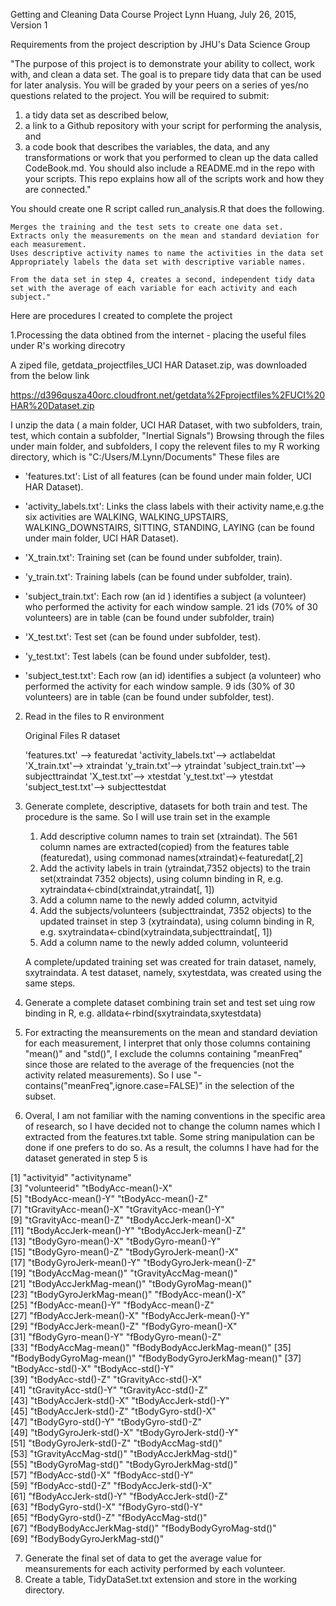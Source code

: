 
Getting and Cleaning Data Course Project
Lynn Huang, July 26, 2015, Version 1

Requirements from the project description by JHU's Data Science Group

"The purpose of this project is to demonstrate your ability to collect, work with, and clean a data set. The goal is to prepare tidy data that can be used for later analysis. You will be graded by your peers on a series of yes/no questions related to the project. You will be required to submit:
 1) a tidy data set as described below,
 2) a link to a Github repository with your script for performing the analysis, and 
 3) a code book that describes the variables, the data, and any transformations or work that you performed to clean up the data called CodeBook.md. 
You should also include a README.md in the repo with your scripts. This repo explains how all of the scripts work and how they are connected."

You should create one R script called run_analysis.R that does the following. 

    Merges the training and the test sets to create one data set.
    Extracts only the measurements on the mean and standard deviation for each measurement. 
    Uses descriptive activity names to name the activities in the data set
    Appropriately labels the data set with descriptive variable names. 

    From the data set in step 4, creates a second, independent tidy data set with the average of each variable for each activity and each subject."

Here are procedures I created to complete the project

1.Processing the data obtined from the internet - placing the useful files under R's working direcotry

 A ziped file, getdata_projectfiles_UCI HAR Dataset.zip,
 was downloaded from the below link

https://d396qusza40orc.cloudfront.net/getdata%2Fprojectfiles%2FUCI%20HAR%20Dataset.zip

I unzip the data ( a main folder, UCI HAR Dataset, with two subfolders, train, test, which contain a subfolder, "Inertial Signals")
Browsing through the files under main folder, and subfolders, I copy the relevent files to my R working directory, which is "C:/Users/M.Lynn/Documents"
These files are 

- 'features.txt': List of all features (can be found under main folder, UCI HAR Dataset).

- 'activity_labels.txt': Links the class labels with their activity name,e.g.the six activities are WALKING, WALKING_UPSTAIRS, WALKING_DOWNSTAIRS, SITTING, STANDING,                          LAYING (can be found under main folder, UCI HAR Dataset).

- 'X_train.txt': Training set (can be found under subfolder, train).

- 'y_train.txt': Training labels (can be found under subfolder, train).

- 'subject_train.txt': Each row (an id ) identifies a subject (a volunteer) who performed the activity for each window sample. 21 ids (70% of 30 volunteers) are in                            table (can be found under subfolder, train)

- 'X_test.txt': Test set (can be found under subfolder, test).

- 'y_test.txt': Test labels (can be found under subfolder, test).

- 'subject_test.txt': Each row (an id) identifies a subject (a volunteer) who performed the activity for each window sample. 9 ids (30% of 30 volunteers) are in                          table (can be found under subfolder, test).

2. Read in the files to R environment
	 
	Original Files			 R dataset

	'features.txt' --> 		featuredat
 	'activity_labels.txt'-->	actlabeldat
	'X_train.txt'-->		xtraindat
	'y_train.txt'-->		ytraindat
	'subject_train.txt'-->		subjecttraindat
	'X_test.txt'-->			xtestdat
	'y_test.txt'-->			ytestdat
	'subject_test.txt'-->		subjecttestdat

3. Generate complete, descriptive, datasets for both train and test.
The procedure is the same.  So I will use train set in the example
	1) Add descriptive column names to train set (xtraindat).  The 561 column names are extracted(copied) from the features table (featuredat), using commonad
		names(xtraindat)<-featuredat[,2]
	2) Add the activity labels in train (ytraindat,7352 objects) to the train set(xtraindat 7352 objects), using column binding in R, e.g.
		xytraindata<-cbind(xtraindat,ytraindat[, 1])
	3) Add a column name to the newly added column, actvityid
	4) Add the subjects/volunteers (subjecttraindat, 7352 objects) to the updated trainset in step 3 (xytraindata), using column binding in R, e.g.
		sxytraindata<-cbind(xytraindata,subjecttraindat[, 1])
	5) Add a column name to the newly added column, volunteerid
	
	A complete/updated training set was created for train dataset, namely, sxytraindata.  A test dataset, namely, sxytestdata, was created using the same steps.

4. Generate a complete dataset combining train set and test set uing row binding in R, e.g.
	alldata<-rbind(sxytraindata,sxytestdata)

5. For extracting the meansurements on the mean and standard deviation for each measurement, I interpret that only those columns containing "mean()" and "std()", I 
   exclude the columns containing "meanFreq" since those are related to the average of the frequencies (not the activity related measurements).  So I use "-contains("meanFreq",ignore.case=FALSE)" in the selection of the subset.
	
6. Overal, I am not familiar with the naming conventions in the specific area of research, so I have decided not to change the column names which I extracted from the features.txt table.  Some string manipulation can be done if one prefers to do so.  As a result, the columns I have had for the dataset generated in step 5 is

 [1] "activityid"                  "activityname"               
 [3] "volunteerid"                 "tBodyAcc-mean()-X"          
 [5] "tBodyAcc-mean()-Y"           "tBodyAcc-mean()-Z"          
 [7] "tGravityAcc-mean()-X"        "tGravityAcc-mean()-Y"       
 [9] "tGravityAcc-mean()-Z"        "tBodyAccJerk-mean()-X"      
[11] "tBodyAccJerk-mean()-Y"       "tBodyAccJerk-mean()-Z"      
[13] "tBodyGyro-mean()-X"          "tBodyGyro-mean()-Y"         
[15] "tBodyGyro-mean()-Z"          "tBodyGyroJerk-mean()-X"     
[17] "tBodyGyroJerk-mean()-Y"      "tBodyGyroJerk-mean()-Z"     
[19] "tBodyAccMag-mean()"          "tGravityAccMag-mean()"      
[21] "tBodyAccJerkMag-mean()"      "tBodyGyroMag-mean()"        
[23] "tBodyGyroJerkMag-mean()"     "fBodyAcc-mean()-X"          
[25] "fBodyAcc-mean()-Y"           "fBodyAcc-mean()-Z"          
[27] "fBodyAccJerk-mean()-X"       "fBodyAccJerk-mean()-Y"      
[29] "fBodyAccJerk-mean()-Z"       "fBodyGyro-mean()-X"         
[31] "fBodyGyro-mean()-Y"          "fBodyGyro-mean()-Z"         
[33] "fBodyAccMag-mean()"          "fBodyBodyAccJerkMag-mean()" 
[35] "fBodyBodyGyroMag-mean()"     "fBodyBodyGyroJerkMag-mean()"
[37] "tBodyAcc-std()-X"            "tBodyAcc-std()-Y"           
[39] "tBodyAcc-std()-Z"            "tGravityAcc-std()-X"        
[41] "tGravityAcc-std()-Y"         "tGravityAcc-std()-Z"        
[43] "tBodyAccJerk-std()-X"        "tBodyAccJerk-std()-Y"       
[45] "tBodyAccJerk-std()-Z"        "tBodyGyro-std()-X"          
[47] "tBodyGyro-std()-Y"           "tBodyGyro-std()-Z"          
[49] "tBodyGyroJerk-std()-X"       "tBodyGyroJerk-std()-Y"      
[51] "tBodyGyroJerk-std()-Z"       "tBodyAccMag-std()"          
[53] "tGravityAccMag-std()"        "tBodyAccJerkMag-std()"      
[55] "tBodyGyroMag-std()"          "tBodyGyroJerkMag-std()"     
[57] "fBodyAcc-std()-X"            "fBodyAcc-std()-Y"           
[59] "fBodyAcc-std()-Z"            "fBodyAccJerk-std()-X"       
[61] "fBodyAccJerk-std()-Y"        "fBodyAccJerk-std()-Z"       
[63] "fBodyGyro-std()-X"           "fBodyGyro-std()-Y"          
[65] "fBodyGyro-std()-Z"           "fBodyAccMag-std()"          
[67] "fBodyBodyAccJerkMag-std()"   "fBodyBodyGyroMag-std()"     
[69] "fBodyBodyGyroJerkMag-std()" 

7. Generate the final set of data to get the average value for meansurements for each activity performed by each volunteer.
8. Create a table, TidyDataSet.txt extension and store in the working directory.  
   

